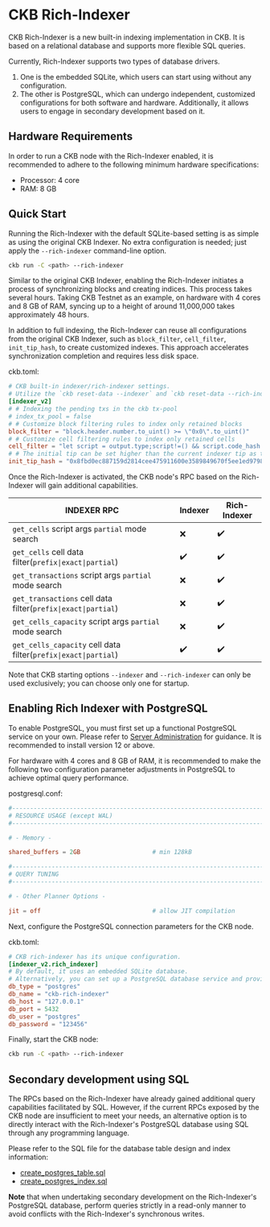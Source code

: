 # CKB Rich-Indexer

CKB Rich-Indexer is a new built-in indexing implementation in CKB. It is based on a relational database and supports more flexible SQL queries.

Currently, Rich-Indexer supports two types of database drivers.

1. One is the embedded SQLite, which users can start using without any configuration.
2. The other is PostgreSQL, which can undergo independent, customized configurations for both software and hardware. Additionally, it allows users to engage in secondary development based on it.

## Hardware Requirements

In order to run a CKB node with the Rich-Indexer enabled, it is recommended to adhere to the following minimum hardware specifications:

- Processor: 4 core
- RAM: 8 GB

## Quick Start

Running the Rich-Indexer with the default SQLite-based setting is as simple as using the original CKB Indexer. No extra configuration is needed; just apply the `--rich-indexer` command-line option.

```bash
ckb run -C <path> --rich-indexer
```

Similar to the original CKB Indexer, enabling the Rich-Indexer initiates a process of synchronizing blocks and creating indices. This process takes several hours. Taking CKB Testnet as an example, on hardware with 4 cores and 8 GB of RAM, syncing up to a height of around 11,000,000 takes approximately 48 hours.

In addition to full indexing, the Rich-Indexer can reuse all configurations from the original CKB Indexer, such as `block_filter`, `cell_filter`, `init_tip_hash`, to create customized indexes. This approach accelerates synchronization completion and requires less disk space.

ckb.toml:

```toml
# CKB built-in indexer/rich-indexer settings.
# Utilize the `ckb reset-data --indexer` and `ckb reset-data --rich-indexer` subcommands to efficiently clean existing indexes.
[indexer_v2]
# # Indexing the pending txs in the ckb tx-pool
# index_tx_pool = false
# # Customize block filtering rules to index only retained blocks
block_filter = "block.header.number.to_uint() >= \"0x0\".to_uint()"
# # Customize cell filtering rules to index only retained cells
cell_filter = "let script = output.type;script!=() && script.code_hash == \"0x00000000000000000000000000000000000000000000000000545950455f4944\""
# # The initial tip can be set higher than the current indexer tip as the starting height for indexing.
init_tip_hash = "0x8fbd0ec887159d2814cee475911600e3589849670f5ee1ed9798b38fdeef4e44"
```

Once the Rich-Indexer is activated, the CKB node's RPC based on the Rich-Indexer will gain additional capabilities.

| INDEXER RPC          | Indexer           | Rich-Indexer       |
|---------------------|-------------------|--------------------|
| `get_cells` script args `partial` mode search     | ❌     | ✔️      |
| `get_cells` cell data filter(`prefix\|exact\|partial`)     | ✔️     | ✔️      |
| `get_transactions` script args `partial` mode search | ❌          | ✔️   |
| `get_transactions` cell data filter(`prefix\|exact\|partial`)     | ❌         |  ✔️      |
| `get_cells_capacity` script args `partial` mode search        |    ❌    |    ✔️     |
| `get_cells_capacity` cell data filter(`prefix\|exact\|partial`)        |    ✔️    |   ✔️     |

Note that CKB starting options `--indexer` and `--rich-indexer` can only be used exclusively; you can choose only one for startup.

## Enabling Rich Indexer with PostgreSQL

To enable PostgreSQL, you must first set up a functional PostgreSQL service on your own. Please refer to [Server Administration](https://www.postgresql.org/docs/16/admin.html) for guidance. It is recommended to install version 12 or above.

For hardware with 4 cores and 8 GB of RAM, it is recommended to make the following two configuration parameter adjustments in PostgreSQL to achieve optimal query performance.

postgresql.conf:

```conf
#------------------------------------------------------------------------------
# RESOURCE USAGE (except WAL)
#------------------------------------------------------------------------------

# - Memory -

shared_buffers = 2GB                    # min 128kB
```

```conf
#------------------------------------------------------------------------------
# QUERY TUNING
#------------------------------------------------------------------------------

# - Other Planner Options -

jit = off                               # allow JIT compilation
```

Next, configure the PostgreSQL connection parameters for the CKB node.

ckb.toml:

```toml
# CKB rich-indexer has its unique configuration.
[indexer_v2.rich_indexer]
# By default, it uses an embedded SQLite database.
# Alternatively, you can set up a PostgreSQL database service and provide the connection parameters.
db_type = "postgres"
db_name = "ckb-rich-indexer"
db_host = "127.0.0.1"
db_port = 5432
db_user = "postgres"
db_password = "123456"
```

Finally, start the CKB node:

```bash
ckb run -C <path> --rich-indexer
```

## Secondary development using SQL

The RPCs based on the Rich-Indexer have already gained additional query capabilities facilitated by SQL. However, if the current RPCs exposed by the CKB node are insufficient to meet your needs, an alternative option is to directly interact with the Rich-Indexer's PostgreSQL database using SQL through any programming language.

Please refer to the SQL file for the database table design and index information:

- [create_postgres_table.sql](./resources/create_postgres_table.sql)
- [create_postgres_index.sql](./resources/create_postgres_index.sql)

**Note** that when undertaking secondary development on the Rich-Indexer's PostgreSQL database, perform queries strictly in a read-only manner to avoid conflicts with the Rich-Indexer's synchronous writes.











